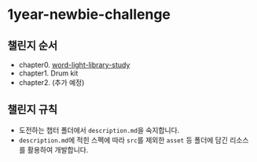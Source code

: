 # 1year-newbie-challenge

## 챌린지 순서
- chapter0. [word-light-library-study](https://github.com/yejin0216/words-light-library_study)
- chapter1. Drum kit
- chapter2. (추가 예정)

## 챌린지 규칙 
- 도전하는 챕터 폴더에서 `description.md`을 숙지합니다.
- `description.md`에 적힌 스펙에 따라 `src`를 제외한 `asset` 등 폴더에 담긴 리소스를 활용하여 개발합니다.
